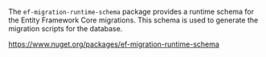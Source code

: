 The `ef-migration-runtime-schema` package provides a runtime schema for the Entity Framework Core migrations. This schema is used to generate the migration scripts for the database.

https://www.nuget.org/packages/ef-migration-runtime-schema